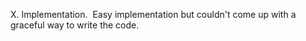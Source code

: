 X. Implementation.
​
Easy implementation but couldn't come up with a graceful way to write the code.